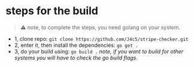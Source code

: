 # steps for the build
> ⚠️ note, to complete the steps, you need golang on your system.
- 1, clone repo: `git clone https://github.com/J4c5/stripe-checker.git`
- 2, enter it, then install the dependencies: `go get .`
- 3, do your build using: `go build .` _note, if you want to build for other systems you will have to check the go build flags._
